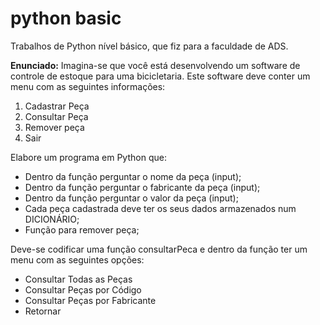 # python basic
Trabalhos de Python nível básico, que fiz para a faculdade de ADS.

**Enunciado:** Imagina-se que você está desenvolvendo um software de controle de estoque para uma bicicletaria. Este software deve conter um menu com as seguintes informações:
1.	Cadastrar Peça
2.	Consultar Peça
3.	Remover peça
4.	Sair

Elabore um programa em Python que:
- Dentro da função perguntar o nome da peça (input);
- Dentro da função perguntar o fabricante da peça (input);
- Dentro da função perguntar o valor da peça (input);
- Cada peça cadastrada deve ter os seus dados armazenados num DICIONÁRIO;
- Função para remover peça;

Deve-se codificar uma função consultarPeca e dentro da função ter um menu com as seguintes opções:
- Consultar Todas as Peças
- Consultar Peças por Código
- Consultar Peças por Fabricante
- Retornar
